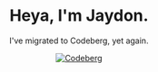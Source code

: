 <div align="center">

# Heya, I'm Jaydon.

I've migrated to Codeberg, yet again.

[![Codeberg](https://img.shields.io/badge/codeberg-2185D0?style=for-the-badge&logo=codeberg&logoColor=white)](https://codeberg.org/XDR)
